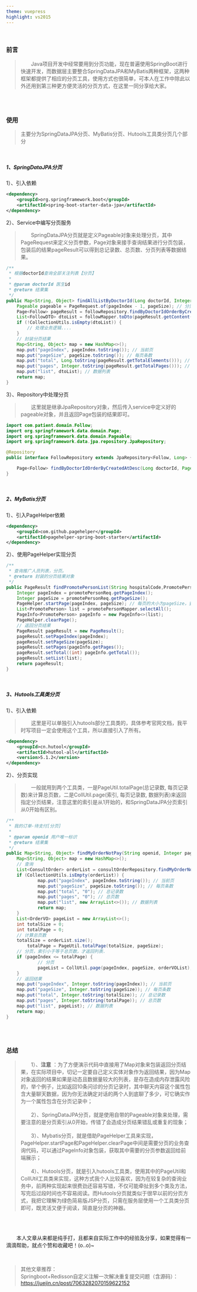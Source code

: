 ```yaml
---
theme: vuepress
highlight: vs2015
---
```


<br/>

### 前言
> &emsp;&emsp;Java项目开发中经常要用到分页功能，现在普遍使用SpringBoot进行快速开发，而数据层主要整合SpringDataJPA和MyBatis两种框架，这两种框架都提供了相应的分页工具，使用方式也很简单，可本人在工作中除此以外还用到第三种更方便灵活的分页方式，在这里一同分享给大家。

<br/><br/>

### 使用
> 主要分为SpringDataJPA分页、MyBatis分页、Hutools工具类分页几个部分

<br/>

##### 1、SpringDataJPA分页
1）、引入依赖

```xml
<dependency>
    <groupId>org.springframework.boot</groupId>
    <artifactId>spring-boot-starter-data-jpa</artifactId>
</dependency>
```

2）、Service中编写分页服务
> &emsp;&emsp;SpringDataJPA分页就是定义Pageable对象来处理分页，其中PageRequest来定义分页参数，Page对象来接手查询结果进行分页包装，包装后的结果pageResult可以得到总记录数、总页数、分页列表等数据结果。
```java
/**
 * 根据doctorId查询全部关注列表【分页】
 *
 * @param doctorId 医生id
 * @return 结果集
 */
public Map<String, Object> findAllListByDoctorId(Long doctorId, Integer pageIndex, Integer pageSize) {
	Pageable pageable = PageRequest.of(pageIndex - 1, pageSize); // 分页
	Page<Follow> pageResult = followRepository.findByDoctorIdOrderByCreatedAtDesc(doctorId, pageable);
	List<FollowDTO> dtoList = followMapper.toDto(pageResult.getContent());
	if (!CollectionUtils.isEmpty(dtoList)) {
		// 处理业务逻辑....
	}
	// 封装分页结果
	Map<String, Object> map = new HashMap<>();
	map.put("pageIndex", pageIndex.toString()); // 当前页
	map.put("pageSize", pageSize.toString()); // 每页条数
	map.put("total", Long.toString(pageResult.getTotalElements())); // 总记录数
	map.put("pages", Integer.toString(pageResult.getTotalPages())); // 总页数
	map.put("list", dtoList); // 数据列表
	return map;
}
```

3）、Repository中处理分页
> &emsp;&emsp;这里就是继承JpaRepository对象，然后传入service中定义好的pageable对象，并且返回Page包装的结果即可。
```java
import com.patient.domain.Follow;
import org.springframework.data.domain.Page;
import org.springframework.data.domain.Pageable;
import org.springframework.data.jpa.repository.JpaRepository;

@Repository
public interface FollowRepository extends JpaRepository<Follow, Long> {

    Page<Follow> findByDoctorIdOrderByCreatedAtDesc(Long doctorId, Pageable pageable);
}
```

<br/>

##### 2、MyBatis分页
1）、引入PageHelper依赖

```xml
<dependency>
    <groupId>com.github.pagehelper</groupId>
    <artifactId>pagehelper-spring-boot-starter</artifactId>
</dependency>
```

2）、使用PageHelper实现分页

```java
/**
 * 查询推广人员列表，分页。
 * @return 封装的分页结果对象
 */
public PageResult findPromotePersonList(String hospitalCode,PromotePersonReq promotePersonReq) {
	Integer pageIndex = promotePersonReq.getPageIndex();
	Integer pageSize = promotePersonReq.getPageSize();
	PageHelper.startPage(pageIndex, pageSize); // 每页的大小为pageSize，查询第page页的结果
	List<PromotePerson> list = promotePersonMapper.selectAll();
	PageInfo<PromotePerson> pageInfo = new PageInfo<>(list);
	PageHelper.clearPage();
	// 返回分页结果
	PageResult pageResult = new PageResult();
	pageResult.setPageIndex(pageIndex);
	pageResult.setPageSize(pageSize);
	pageResult.setPages(pageInfo.getPages());
	pageResult.setTotal((int) pageInfo.getTotal());
	pageResult.setList(list);
	return pageResult;
}
```

<br/>


##### 3、Hutools工具类分页
1）、引入依赖
> &emsp;&emsp;这里是可以单独引入hutools部分工具类的，具体参考官网文档，我平时写项目一定会使用这个工具，所以直接引入了所有。
```xml
<dependency>
    <groupId>cn.hutool</groupId>
    <artifactId>hutool-all</artifactId>
    <version>5.1.2</version>
</dependency>
```

2）、分页实现
> &emsp;&emsp;一般就用到两个工具类，一是PageUtil.totalPage(总记录数, 每页记录数)来计算总页数，二是CollUtil.page(索引, 每页记录数, 数据列表)来返回指定分页结果，注意这里的索引是从1开始的，和SpringDataJPA分页索引从0开始有区别。
```java
/**
 * 我的订单-待支付[分页]
 *
 * @param openid 用户唯一标识
 * @return 结果集
 */
public Map<String, Object> findMyOrderNotPay(String openid, Integer pageIndex, Integer pageSize) {
	Map<String, Object> map = new HashMap<>();
	// 查询
	List<ConsultOrder> orderList = consultOrderRepository.findMyOrderNotPay(openid);
	if (CollectionUtils.isEmpty(orderList)) {
            map.put("pageIndex", pageIndex.toString()); // 当前页
            map.put("pageSize", pageSize.toString()); // 每页条数
            map.put("total", "0"); // 总记录数
            map.put("pages", "0"); // 总页数
            map.put("list", new ArrayList<>()); // 数据列表
            return map;
	}
	List<OrderVO> pageList = new ArrayList<>();
	int totalSize = 0;
	int totalPage = 0;
	// 计算总页数
	totalSize = orderList.size();
        totalPage = PageUtil.totalPage(totalSize, pageSize);
	// 分页，索引小于等于总页数，才返回列表.
	if (pageIndex <= totalPage) {
            // 分页
            pageList = CollUtil.page(pageIndex, pageSize, orderVOList);
	}
	// 返回结果
	map.put("pageIndex", Integer.toString(pageIndex)); // 当前页
	map.put("pageSize", Integer.toString(pageSize)); // 每页条数
	map.put("total", Integer.toString(totalSize)); // 总记录数
	map.put("pages", Integer.toString(totalPage)); // 总页数
	map.put("list", pageList); // 数据列表
	return map;
}
```

<br/><br/>


### 总结
> &emsp;&emsp;1）、**注意** ：为了方便演示代码中直接用了Map对象来包装返回分页结果，在实际项目中，切记一定要自己定义实体对象作为返回结果，因为Map对象返回的结果如果是动态且数据量较大的列表，是存在造成内存泄露风险的，举个例子，比如返回10条问诊的分页记录时，其中聊天内容这个属性包含大量聊天数据，因为你无法确定对话的两个人到底聊了多少，可它确实作为一个属性包含在分页记录中；<br/><br/>
> &emsp;&emsp;2）、SpringDataJPA分页，就是使用自带的Pageable对象来处理，需要注意的是分页索引从0开始，传错了会造成分页结果错乱或重复的现象；<br/><br/>
> &emsp;&emsp;3）、Mybatis分页，就是借助PageHelper工具来实现，PageHelper.startPage和PageHelper.clearPage中间是需要分页的业务查询代码，可以通过PageInfo对象包装，获取其中需要的分页参数返回给前端展示；<br/><br/>
> &emsp;&emsp;4）、Hutools分页，就是引入hutools工具类，使用其中的PageUtil和CollUtil工具类来实现，这种方式我个人比较喜欢，因为在较复杂的查询业务中，前两种实现起来很费劲还容易写错，不仅可能牵扯到多个类及方法，写完后过段时间也不容易阅读。而Hutools分页就类似于很早以前的分页方式，我把它理解为绿色简易版JSP分页，只需在服务层使用一个工具类分页即可，既灵活又便于阅读，简直是分页的神器。

<br/><br/>

&emsp;&emsp;本人文章从来都是纯手打，且都来自实际工作中的经验及分享，如果觉得有一滴滴帮助，就点个赞和收藏吧！(o..o)~

<br/>

> 其他文章推荐：<br/>
> Springboot+Redisson自定义注解一次解决重复提交问题（含源码）：https://juejin.cn/post/7063282070159622152

<br/>